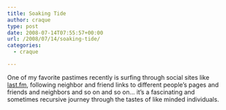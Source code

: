 ```yaml
---
title: Soaking Tide
author: craque
type: post
date: 2008-07-14T07:55:57+00:00
url: /2008/07/14/soaking-tide/
categories:
  - craque

---
```

One of my favorite pastimes recently is surfing through social sites like <a title="craque @ last.fm" href="http://www.last.fm/user/craque/" target="_blank">last.fm</a>, following neighbor and friend links to different people&#8217;s pages and friends and neighbors and so on and so on&#8230; it&#8217;s a fascinating and sometimes recursive journey through the tastes of like minded individuals.
